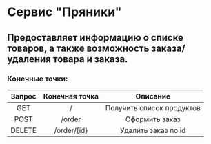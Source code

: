 # Сервис "Пряники"

## Предоставляет информацию о списке товаров, а также возможность заказа/удаления товара и заказа.

### Конечные точки:

| Запрос | Конечная точка |         Описание          |
|:------:|:--------------:|:-------------------------:|
|  GET   |       /        | Получить список продуктов |
|  POST  |     /order     |      Оформить заказ       |
| DELETE |  /order/{id}   |    Удалить заказ по id    |